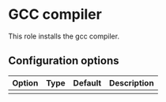 # GCC compiler

This role installs the gcc compiler.

## Configuration options

| Option    | Type   | Default | Description |
|-----------|--------|---------|-------------|
|           |        |         |             |